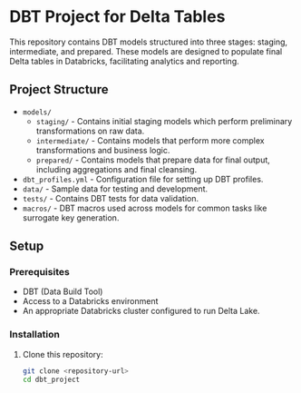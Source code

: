 # DBT Project for Delta Tables

This repository contains DBT models structured into three stages: staging, intermediate, and prepared. These models are designed to populate final Delta tables in Databricks, facilitating analytics and reporting.

## Project Structure

- `models/`
  - `staging/` - Contains initial staging models which perform preliminary transformations on raw data.
  - `intermediate/` - Contains models that perform more complex transformations and business logic.
  - `prepared/` - Contains models that prepare data for final output, including aggregations and final cleansing.
- `dbt_profiles.yml` - Configuration file for setting up DBT profiles.
- `data/` - Sample data for testing and development.
- `tests/` - Contains DBT tests for data validation.
- `macros/` - DBT macros used across models for common tasks like surrogate key generation.

## Setup

### Prerequisites

- DBT (Data Build Tool)
- Access to a Databricks environment
- An appropriate Databricks cluster configured to run Delta Lake.

### Installation

1. Clone this repository:
   ```bash
   git clone <repository-url>
   cd dbt_project
